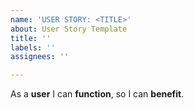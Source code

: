 ```yaml
---
name: 'USER STORY: <TITLE>'
about: User Story Template
title: ''
labels: ''
assignees: ''

---
```


As a **user** I can **function**, so I can **benefit**.
